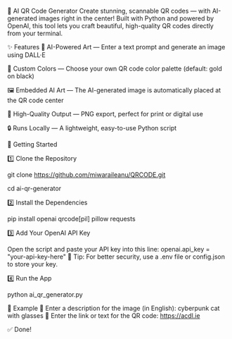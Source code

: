 🤖 AI QR Code Generator
Create stunning, scannable QR codes — with AI-generated images right in the center!
Built with Python and powered by OpenAI, this tool lets you craft beautiful, high-quality QR codes directly from your terminal.


✨ Features
🧠 AI-Powered Art — Enter a text prompt and generate an image using DALL·E

🎨 Custom Colors — Choose your own QR code color palette (default: gold on black)

🖼 Embedded AI Art — The AI-generated image is automatically placed at the QR code center

📁 High-Quality Output — PNG export, perfect for print or digital use

🔒 Runs Locally — A lightweight, easy-to-use Python script

🚀 Getting Started

1️⃣ Clone the Repository

git clone https://github.com/miwaraileanu/QRCODE.git

cd ai-qr-generator

2️⃣ Install the Dependencies

pip install openai qrcode[pil] pillow requests

3️⃣ Add Your OpenAI API Key

Open the script and paste your API key into this line:
openai.api_key = "your-api-key-here"
🔐 Tip: For better security, use a .env file or config.json to store your key.

4️⃣ Run the App

python ai_qr_generator.py

🧪 Example
🧠 Enter a description for the image (in English): cyberpunk cat with glasses
🔗 Enter the link or text for the QR code: https://acdl.ie


✅ Done!


